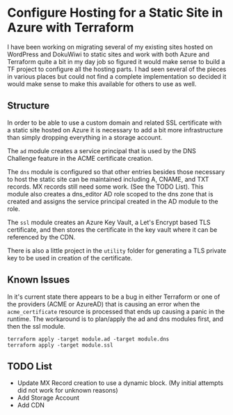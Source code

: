 # Configure Hosting for a Static Site in Azure with Terraform

I have been working on migrating several of my existing sites hosted on WordPress and DokuWiwi to static sites and work with both Azure and Terraform quite a bit in my day job so figured it would make sense to build a TF project to configure all the hosting parts. I had seen several of the pieces in various places but could not find a complete implementation so decided it would make sense to make this available for others to use as well.

## Structure

In order to be able to use a custom domain and related SSL certificate with a static site hosted on Azure it is necessary to add a bit more infrastructure than simply dropping everything in a storage account.

The `ad` module creates a service principal that is used by the DNS Challenge feature in the ACME certificate creation.

The `dns` module is configured so that other entries besides those necessary to host the static site can be maintained including A, CNAME, and TXT records. MX records still need some work. (See the TODO List). This module also creates a dns_editor AD role scoped to the dns zone that is created and assigns the service principal created in the AD module to the role.

The `ssl` module creates an Azure Key Vault, a Let's Encrypt based TLS certificate, and then stores the certificate in the key vault where it can be referenced by the CDN.

There is also a little project in the `utility` folder for generating a TLS private key to be used in creation of the certificate.

## Known Issues

In it's current state there appears to be a bug in either Terraform or one of the providers (ACME or AzureAD) that is causing an error when the `acme_certificate` resource is processed that ends up causing a panic in the runtime. The workaround is to plan/apply the ad and dns modules first, and then the ssl module.

```
terraform apply -target module.ad -target module.dns
terraform apply -target module.ssl
```

## TODO List

 - Update MX Record creation to use a dynamic block. (My initial attempts did not work for unknown reasons)
 - Add Storage Account
 - Add CDN